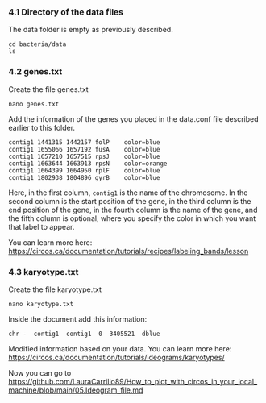 ### 4.1 Directory of the data files
The data folder is empty as previously described. 

```
cd bacteria/data
ls
```

### 4.2 genes.txt
Create the file genes.txt

```
nano genes.txt
```

Add the information of the genes you placed in the data.conf file described earlier to this folder.

```
contig1	1441315	1442157	folP	color=blue
contig1	1655066	1657192	fusA	color=blue
contig1	1657210	1657515	rpsJ	color=blue
contig1	1663644	1663913	rpsN	color=orange
contig1	1664399	1664950	rplF	color=blue
contig1	1802938	1804896	gyrB	color=blue
```

Here, in the first column, `contig1` is the name of the chromosome. In the second column is the start position of the gene, in the third column is the end position of the gene, in the fourth column 
is the name of the gene, and the fifth column is optional, where you specify the color in which you want that label to appear.

You can learn more here: https://circos.ca/documentation/tutorials/recipes/labeling_bands/lesson

### 4.3 karyotype.txt
Create the file karyotype.txt

```
nano karyotype.txt
```

Inside the document add this information:
```
chr -  contig1  contig1  0  3405521  dblue
```

Modified information based on your data. You can learn more here: https://circos.ca/documentation/tutorials/ideograms/karyotypes/

Now you can go to https://github.com/LauraCarrillo89/How_to_plot_with_circos_in_your_local_machine/blob/main/05.Ideogram_file.md
